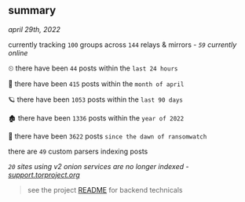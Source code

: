 
## summary
_april 29th, 2022_

currently tracking `100` groups across `144` relays & mirrors - _`59` currently online_

⏲ there have been `44` posts within the `last 24 hours`

🦈 there have been `415` posts within the `month of april`

🪐 there have been `1053` posts within the `last 90 days`

🏚 there have been `1336` posts within the `year of 2022`

🦕 there have been `3622` posts `since the dawn of ransomwatch`

there are `49` custom parsers indexing posts

_`20` sites using v2 onion services are no longer indexed - [support.torproject.org](https://support.torproject.org/onionservices/v2-deprecation/)_

> see the project [README](https://github.com/thetanz/ransomwatch#ransomwatch--) for backend technicals
